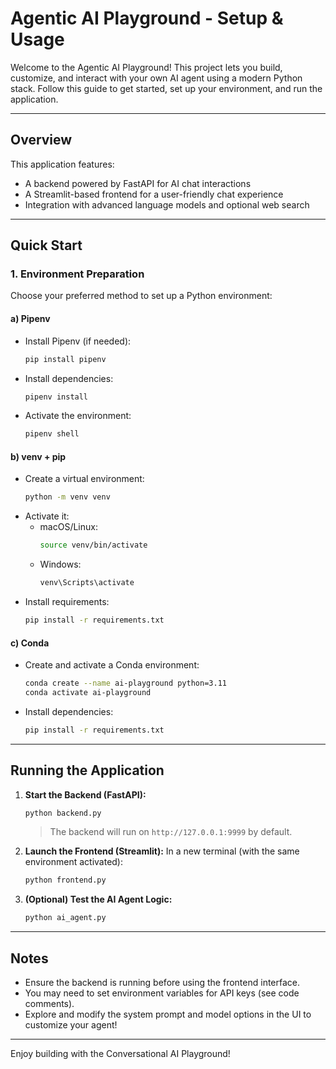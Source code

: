 # Agentic AI Playground - Setup & Usage

Welcome to the Agentic AI Playground! This project lets you build, customize, and interact with your own AI agent using a modern Python stack. Follow this guide to get started, set up your environment, and run the application.

---

## Overview

This application features:

- A backend powered by FastAPI for AI chat interactions
- A Streamlit-based frontend for a user-friendly chat experience
- Integration with advanced language models and optional web search

---

## Quick Start

### 1. Environment Preparation

Choose your preferred method to set up a Python environment:

#### a) Pipenv

- Install Pipenv (if needed):
  ```bash
  pip install pipenv
  ```
- Install dependencies:
  ```bash
  pipenv install
  ```
- Activate the environment:
  ```bash
  pipenv shell
  ```

#### b) venv + pip

- Create a virtual environment:
  ```bash
  python -m venv venv
  ```
- Activate it:
  - macOS/Linux:
    ```bash
    source venv/bin/activate
    ```
  - Windows:
    ```bash
    venv\Scripts\activate
    ```
- Install requirements:
  ```bash
  pip install -r requirements.txt
  ```

#### c) Conda

- Create and activate a Conda environment:
  ```bash
  conda create --name ai-playground python=3.11
  conda activate ai-playground
  ```
- Install dependencies:
  ```bash
  pip install -r requirements.txt
  ```

---

## Running the Application

1. **Start the Backend (FastAPI):**

   ```bash
   python backend.py
   ```

   > The backend will run on `http://127.0.0.1:9999` by default.

2. **Launch the Frontend (Streamlit):**
   In a new terminal (with the same environment activated):

   ```bash
   python frontend.py
   ```

3. **(Optional) Test the AI Agent Logic:**
   ```bash
   python ai_agent.py
   ```

---

## Notes

- Ensure the backend is running before using the frontend interface.
- You may need to set environment variables for API keys (see code comments).
- Explore and modify the system prompt and model options in the UI to customize your agent!

---

Enjoy building with the Conversational AI Playground!
